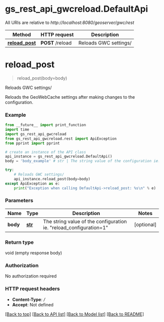 # gs_rest_api_gwcreload.DefaultApi

All URIs are relative to *http://localhost:8080/geoserver/gwc/rest*

Method | HTTP request | Description
------------- | ------------- | -------------
[**reload_post**](DefaultApi.md#reload_post) | **POST** /reload | Reloads GWC settings/

# **reload_post**
> reload_post(body=body)

Reloads GWC settings/

Reloads the GeoWebCache settings after making changes to the configuration.

### Example
```python
from __future__ import print_function
import time
import gs_rest_api_gwcreload
from gs_rest_api_gwcreload.rest import ApiException
from pprint import pprint

# create an instance of the API class
api_instance = gs_rest_api_gwcreload.DefaultApi()
body = 'body_example' # str | The string value of the configuration ie. "reload_configuration=1" (optional)

try:
    # Reloads GWC settings/
    api_instance.reload_post(body=body)
except ApiException as e:
    print("Exception when calling DefaultApi->reload_post: %s\n" % e)
```

### Parameters

Name | Type | Description  | Notes
------------- | ------------- | ------------- | -------------
 **body** | [**str**](str.md)| The string value of the configuration ie. &quot;reload_configuration&#x3D;1&quot; | [optional] 

### Return type

void (empty response body)

### Authorization

No authorization required

### HTTP request headers

 - **Content-Type**: */*
 - **Accept**: Not defined

[[Back to top]](#) [[Back to API list]](../README.md#documentation-for-api-endpoints) [[Back to Model list]](../README.md#documentation-for-models) [[Back to README]](../README.md)

